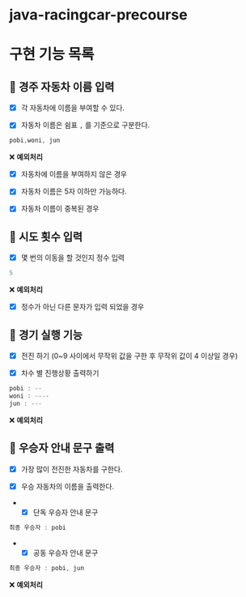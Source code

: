 # java-racingcar-precourse
# 구현 기능 목록

## 🎯 경주 자동차 이름 입력

- [x] 각 자동차에 이름을 부여할 수 있다.

- [x] 자동차 이름은 쉼표 `,` 를 기준으로 구분한다.


```java
pobi,woni, jun
```

❌ **예외처리**

- [x] 자동차에 이름을 부여하지 않은 경우

- [x] 자동차 이름은 5자 이하만 가능하다.

- [x] 자동차 이름이 중복된 경우

## 🎯 시도 횟수 입력

- [x] 몇 번의 이동을 할 것인지 정수 입력

```java
5
```

❌ **예외처리**

- [x] 정수가 아닌 다른 문자가 입력 되었을 경우

## 🎯 경기 실행 기능

- [x] 전진 하기 (0~9 사이에서 무작위 값을 구한 후 무작위 값이 4 이상일 경우)

- [x] 차수 별 진행상황 출력하기

```java
pobi : --
woni : ----
jun : ---
```

❌ **예외처리**

## 🎯 우승자 안내 문구 출력

- [x] 가장 많이 전진한 자동차를 구한다.

- [x] 우승 자동차의 이름을 출력한다.

- - [x] 단독 우승자 안내 문구

```java
최종 우승자 : pobi
```

- - [x] 공동 우승자 안내 문구

```java
최종 우승자 : pobi, jun
```

❌ **예외처리**